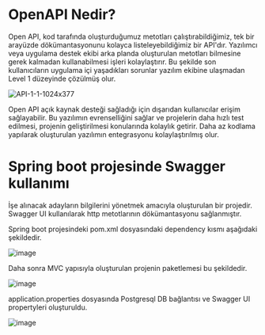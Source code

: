 # OpenAPI Nedir?

Open API, kod tarafında oluşturduğumuz metotları çalıştırabildiğimiz, tek bir arayüzde dökümantasyonunu kolayca listeleyebildiğimiz bir API'dır. Yazılımcı veya uygulama destek ekibi arka planda oluşturulan metotları bilmesine gerek kalmadan kullanabilmesi işleri kolaylaştırır. Bu şekilde son kullanıcıların uygulama içi yaşadıkları sorunlar yazılım ekibine ulaşmadan Level 1 düzeyinde çözülmüş olur.

![API-1-1-1024x377](https://user-images.githubusercontent.com/91599453/219013362-1180af61-83b5-470a-a5f8-e01c3013a60d.png)

Open API açık kaynak desteği sağladığı için dışarıdan kullanıcılar erişim sağlayabilir. Bu yazılımın evrenselliğini sağlar ve projelerin daha hızlı test edilmesi, projenin geliştirilmesi konularında kolaylık getirir. Daha az kodlama yapılarak oluşturulan yazılımın entegrasyonu kolaylaştırılmış olur.

# Spring boot projesinde Swagger kullanımı

İşe alınacak adayların bilgilerini yönetmek amacıyla oluşturulan bir projedir. Swagger UI kullanılarak http metotlarının dökümantasyonu sağlanmıştır.

Spring boot projesindeki pom.xml dosyasındaki dependency kısmı aşağıdaki şekildedir.

![image](https://user-images.githubusercontent.com/91599453/219016542-6c033aa3-2cf4-4360-a235-0208ed181c8c.png)

Daha sonra MVC yapısıyla oluşturulan projenin paketlemesi bu şekildedir.

![image](https://user-images.githubusercontent.com/91599453/219017141-958f6524-99a9-49f8-8507-c2cc4750267a.png)

application.properties dosyasında Postgresql DB bağlantısı ve Swagger UI propertyleri oluşturuldu.

![image](https://user-images.githubusercontent.com/91599453/219017613-2a3f90ad-9654-4751-9b0f-7442a9b32405.png)


